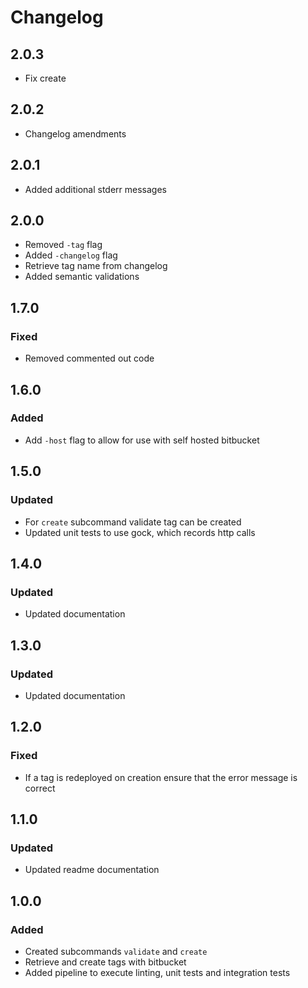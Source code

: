 # Changelog

## 2.0.3
* Fix create

## 2.0.2
* Changelog amendments

## 2.0.1
* Added additional stderr messages

## 2.0.0
* Removed `-tag` flag
* Added `-changelog` flag
* Retrieve tag name from changelog
* Added semantic validations

## 1.7.0

### Fixed
* Removed commented out code 

## 1.6.0

### Added
* Add `-host` flag to allow for use with self hosted bitbucket

## 1.5.0

### Updated
* For `create` subcommand validate tag can be created
* Updated unit tests to use gock, which records http calls

## 1.4.0

### Updated
* Updated documentation

## 1.3.0

### Updated
* Updated documentation


## 1.2.0

### Fixed
* If a tag is redeployed on creation ensure that the error message is correct


## 1.1.0

### Updated
* Updated readme documentation

## 1.0.0

### Added

* Created subcommands `validate` and `create`
* Retrieve and create tags with bitbucket
* Added pipeline to execute linting, unit tests and integration tests